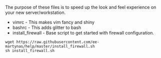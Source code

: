 The purpose of these files is to speed up the look and feel experience on your new server/workstation.

* vimrc             - This makes vim fancy and shiny  
* bashrc            - This adds glitter to bash
* install_firewall  - Base script to get started with firewall configuration.
```
wget https://raw.githubusercontent.com/ee-martynas/help/master/install_firewall.sh
sh install_firewall.sh
```

